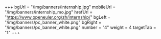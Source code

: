 +++
bgUrl = "/img/banners/internship.jpg"
mobileUrl = "/img/banners/internship_mo.jpg"
hrefUrl = "https://www.openeuler.org/zh/internship/"
bgLeft = "/img/banners/pc_banner_white.png"
bgRight = "/img/banners/pc_banner_white.png"
number = "4"
weight =  4
targetTab = "1"
+++